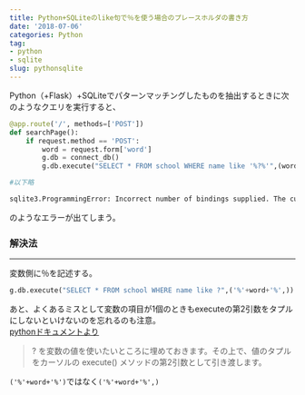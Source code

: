 ```yaml
---
title: Python+SQLiteのlike句で％を使う場合のプレースホルダの書き方
date: '2018-07-06'
categories: Python
tag:
- python
- sqlite
slug: pythonsqlite
---
```


Python（+Flask）+SQLiteでパターンマッチングしたものを抽出するときに次のようなクエリを実行すると、  
```python
@app.route('/', methods=['POST'])
def searchPage():
    if request.method == 'POST':
        word = request.form['word']
        g.db = connect_db()
        g.db.execute("SELECT * FROM school WHERE name like '%?%'",(word,))

#以下略
```

```cmd
sqlite3.ProgrammingError: Incorrect number of bindings supplied. The current statement uses 0, and there are 1 supplied.
```

のようなエラーが出てしまう。

### 解決法
---

変数側に％を記述する。
```python
g.db.execute("SELECT * FROM school WHERE name like ?",('%'+word+'%',))
```

あと、よくあるミスとして変数の項目が1個のときもexecuteの第2引数をタプルにしないといけないのを忘れるのも注意。   
[pythonドキュメントより](https://docs.python.jp/3/library/sqlite3.html)  

> ? を変数の値を使いたいところに埋めておきます。その上で、値のタプルをカーソルの execute() メソッドの第2引数として引き渡します。

`('%'+word+'%')`ではなく`('%'+word+'%',)`
